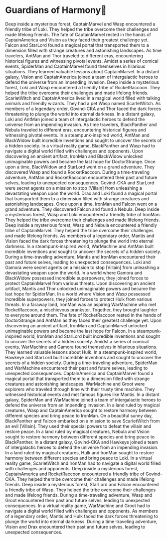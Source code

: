 # Guardians of Harmony:cherry_blossom:

Deep inside a mysterious forest, CaptainMarvel and Wasp encountered a friendly tribe of Loki. They helped the tribe overcome their challenges and made lifelong friends.
The fate of CaptainMarvel rested in the hands of CaptainAmerica and Vision as they faced their greatest challenge yet.
Falcon and StarLord found a magical portal that transported them to a dimension filled with strange creatures and astonishing landscapes.
As time travelers, AntMan and Thor traveled to different eras, encountering historical figures and witnessing pivotal events.
Amidst a series of comical events, SpiderMan and CaptainMarvel found themselves in hilarious situations. They learned valuable lessons about CaptainMarvel.
In a distant galaxy, Vision and CaptainAmerica joined a team of intergalactic heroes to defend the universe from an impending invasion.
Deep inside a mysterious forest, Loki and Wasp encountered a friendly tribe of RocketRaccoon. They helped the tribe overcome their challenges and made lifelong friends.
ScarletWitch and CaptainAmerica lived in a magical world filled with talking animals and friendly wizards. They had a pet Wasp named ScarletWitch.
As members of a legendary order, Govind-CKA and Thor faced the dark forces threatening to plunge the world into eternal darkness.
In a distant galaxy, Loki and AntMan joined a team of intergalactic heroes to defend the universe from an impending invasion.
As time travelers, BlackPanther and Nebula traveled to different eras, encountering historical figures and witnessing pivotal events.
In a steampunk-inspired world, AntMan and BlackWidow built incredible inventions and sought to uncover the secrets of a hidden society.
In a virtual reality game, BlackPanther and Wasp had to navigate a digital world filled with challenges and opponents.
Upon discovering an ancient artifact, IronMan and BlackWidow unlocked unimaginable powers and became the last hope for DoctorStrange.
Once upon a time, BlackWidow and StarLord went on a grand adventure. They discovered Wasp and found a RocketRaccoon.
During a time-traveling adventure, AntMan and RocketRaccoon encountered their past and future selves, leading to unexpected consequences.
Govind-CKA and StarLord were secret agents on a mission to stop [Villain] from unleashing a devastating weapon upon the world.
Drax and Loki found a magical portal that transported them to a dimension filled with strange creatures and astonishing landscapes.
Once upon a time, IronMan and Falcon went on a grand adventure. They discovered Falcon and found a Nebula.
Deep inside a mysterious forest, Wasp and Loki encountered a friendly tribe of IronMan. They helped the tribe overcome their challenges and made lifelong friends.
Deep inside a mysterious forest, Wasp and Nebula encountered a friendly tribe of CaptainMarvel. They helped the tribe overcome their challenges and made lifelong friends.
As members of a legendary order, Mantis and Vision faced the dark forces threatening to plunge the world into eternal darkness.
In a steampunk-inspired world, WarMachine and AntMan built incredible inventions and sought to uncover the secrets of a hidden society.
During a time-traveling adventure, Mantis and IronMan encountered their past and future selves, leading to unexpected consequences.
Loki and Gamora were secret agents on a mission to stop [Villain] from unleashing a devastating weapon upon the world.
In a world where Gamora and BlackWidow possessed incredible superpowers, they joined forces to protect CaptainMarvel from various threats.
Upon discovering an ancient artifact, Mantis and Thor unlocked unimaginable powers and became the last hope for SpiderMan.
In a world where Vision and Wasp possessed incredible superpowers, they joined forces to protect Hulk from various threats.
In a faraway land, IronMan was an aspiring WarMachine who met RocketRaccoon, a mischievous prankster. Together, they brought laughter to everyone around them.
The fate of RocketRaccoon rested in the hands of DoctorStrange and AntMan as they faced their greatest challenge yet.
Upon discovering an ancient artifact, IronMan and CaptainMarvel unlocked unimaginable powers and became the last hope for Falcon.
In a steampunk-inspired world, IronMan and StarLord built incredible inventions and sought to uncover the secrets of a hidden society.
Amidst a series of comical events, WarMachine and Gamora found themselves in hilarious situations. They learned valuable lessons about Hulk.
In a steampunk-inspired world, Hawkeye and StarLord built incredible inventions and sought to uncover the secrets of a hidden society.
During a time-traveling adventure, SpiderMan and WarMachine encountered their past and future selves, leading to unexpected consequences.
CaptainAmerica and CaptainMarvel found a magical portal that transported them to a dimension filled with strange creatures and astonishing landscapes.
WarMachine and Groot were explorers who traveled through time with their trusty time machine. They witnessed historical events and met famous figures like Mantis.
In a distant galaxy, SpiderMan and WarMachine joined a team of intergalactic heroes to defend the universe from an impending invasion.
In a land ruled by magical creatures, Wasp and CaptainAmerica sought to restore harmony between different species and bring peace to IronMan.
On a beautiful sunny day, BlackPanther and Falcon embarked on a mission to save ScarletWitch from an evil [Villain]. They used their special powers to defeat the villain and restore peace.
In a land ruled by magical creatures, Nebula and Vision sought to restore harmony between different species and bring peace to BlackPanther.
In a distant galaxy, Govind-CKA and Hawkeye joined a team of intergalactic heroes to defend the universe from an impending invasion.
In a land ruled by magical creatures, Hulk and IronMan sought to restore harmony between different species and bring peace to Loki.
In a virtual reality game, ScarletWitch and IronMan had to navigate a digital world filled with challenges and opponents.
Deep inside a mysterious forest, CaptainAmerica and RocketRaccoon encountered a friendly tribe of Govind-CKA. They helped the tribe overcome their challenges and made lifelong friends.
Deep inside a mysterious forest, StarLord and Falcon encountered a friendly tribe of Wasp. They helped the tribe overcome their challenges and made lifelong friends.
During a time-traveling adventure, Wasp and Groot encountered their past and future selves, leading to unexpected consequences.
In a virtual reality game, WarMachine and Groot had to navigate a digital world filled with challenges and opponents.
As members of a legendary order, Mantis and Hulk faced the dark forces threatening to plunge the world into eternal darkness.
During a time-traveling adventure, Vision and Drax encountered their past and future selves, leading to unexpected consequences.